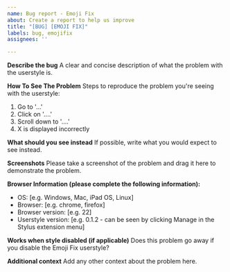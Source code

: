 ```yaml
---
name: Bug report - Emoji Fix
about: Create a report to help us improve
title: "[BUG] [EMOJI FIX]"
labels: bug, emojifix
assignees: ''

---
```


**Describe the bug**
A clear and concise description of what the problem with the userstyle is.

**How To See The Problem**
Steps to reproduce the problem you're seeing with the userstyle:
1. Go to '...'
2. Click on '....'
3. Scroll down to '....'
4. X is displayed incorrectly

**What should you see instead**
If possible, write what you would expect to see instead.

**Screenshots**
Please take a screenshot of the problem and drag it here to demonstrate the problem.

**Browser Information (please complete the following information):**
 - OS: [e.g. Windows, Mac, iPad OS, Linux]
 - Browser: [e.g. chrome, firefox]
 - Browser version: [e.g. 22]
 - Userstyle version: [e.g. 0.1.2 - can be seen by clicking Manage in the Stylus extension menu]

**Works when style disabled (if applicable)**
Does this problem go away if you disable the Emoji Fix userstyle?

**Additional context**
Add any other context about the problem here.
